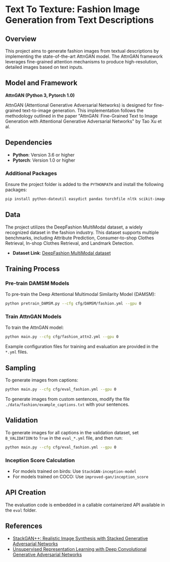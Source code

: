 # Text To Texture: Fashion Image Generation from Text Descriptions

## Overview

This project aims to generate fashion images from textual descriptions by implementing the state-of-the-art AttnGAN model. The AttnGAN framework leverages fine-grained attention mechanisms to produce high-resolution, detailed images based on text inputs.

## Model and Framework

**AttnGAN (Python 3, Pytorch 1.0)**

AttnGAN (Attentional Generative Adversarial Networks) is designed for fine-grained text-to-image generation. This implementation follows the methodology outlined in the paper "AttnGAN: Fine-Grained Text to Image Generation with Attentional Generative Adversarial Networks" by Tao Xu et al.

## Dependencies

- **Python**: Version 3.6 or higher
- **Pytorch**: Version 1.0 or higher

### Additional Packages

Ensure the project folder is added to the `PYTHONPATH` and install the following packages:

```bash
pip install python-dateutil easydict pandas torchfile nltk scikit-image
```

## Data

The project utilizes the DeepFashion MultiModal dataset, a widely recognized dataset in the fashion industry. This dataset supports multiple benchmarks, including Attribute Prediction, Consumer-to-shop Clothes Retrieval, In-shop Clothes Retrieval, and Landmark Detection.

- **Dataset Link**: [DeepFashion MultiModal dataset](https://mmlab.ie.cuhk.edu.hk/projects/DeepFashion.html)

## Training Process

### Pre-train DAMSM Models

To pre-train the Deep Attentional Multimodal Similarity Model (DAMSM):

```bash
python pretrain_DAMSM.py --cfg cfg/DAMSM/fashion.yml --gpu 0
```

### Train AttnGAN Models

To train the AttnGAN model:

```bash
python main.py --cfg cfg/fashion_attn2.yml --gpu 0
```

Example configuration files for training and evaluation are provided in the `*.yml` files.

## Sampling

To generate images from captions:

```bash
python main.py --cfg cfg/eval_fashion.yml --gpu 0
```

To generate images from custom sentences, modify the file `./data/fashion/example_captions.txt` with your sentences.

## Validation

To generate images for all captions in the validation dataset, set `B_VALIDATION` to `True` in the `eval_*.yml` file, and then run:

```bash
python main.py --cfg cfg/eval_fashion.yml --gpu 0
```

### Inception Score Calculation

- For models trained on birds: Use `StackGAN-inception-model`
- For models trained on COCO: Use `improved-gan/inception_score`

## API Creation

The evaluation code is embedded in a callable containerized API available in the `eval` folder.

## References

- [StackGAN++: Realistic Image Synthesis with Stacked Generative Adversarial Networks](https://github.com/hanzhanggit/StackGAN-v2)
- [Unsupervised Representation Learning with Deep Convolutional Generative Adversarial Networks](https://github.com/carpedm20/DCGAN-tensorflow)
